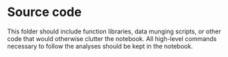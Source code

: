 # Source code

This folder should include function libraries, data munging scripts, or other code that would otherwise clutter the notebook. All high-level commands necessary to follow the analyses should be kept in the notebook.